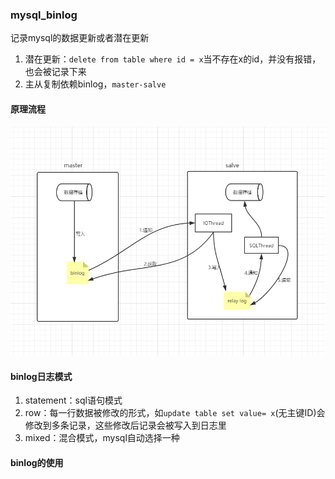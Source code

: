 ### mysql_binlog

记录mysql的数据更新或者潜在更新

1. 潜在更新：`delete from table where id = x`当不存在x的id，并没有报错，也会被记录下来
2. 主从复制依赖binlog，`master-salve`



#### 原理流程

![mysql_binlog](img/mysql-binlog.png)



#### binlog日志模式

1. statement：sql语句模式
2. row：每一行数据被修改的形式，如`update table set value= x`(无主键ID)会修改到多条记录，这些修改后记录会被写入到日志里
3. mixed：混合模式，mysql自动选择一种



#### binlog的使用









